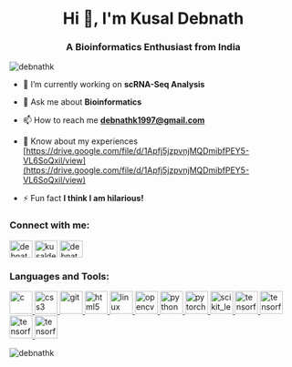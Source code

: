 <h1 align="center">Hi 👋, I'm Kusal Debnath</h1>
<h3 align="center">A Bioinformatics Enthusiast from India</h3>

<p align="left"> <img src="https://komarev.com/ghpvc/?username=debnathk&label=Profile%20views&color=0e75b6&style=flat" alt="debnathk" /> </p>

<!-- <p align="left"> <a href="https://github.com/ryo-ma/github-profile-trophy"><img src="https://github-profile-trophy.vercel.app/?username=debnathk" alt="debnathk" /></a> </p> -->

- 🔭 I’m currently working on **scRNA-Seq Analysis**

- 💬 Ask me about **Bioinformatics**

- 📫 How to reach me **debnathk1997@gmail.com**

- 📄 Know about my experiences [https://drive.google.com/file/d/1Apfj5jzpvnjMQDmibfPEY5-VL6SoQxil/view](https://drive.google.com/file/d/1Apfj5jzpvnjMQDmibfPEY5-VL6SoQxil/view)

- ⚡ Fun fact **I think I am hilarious!**

<h3 align="left">Connect with me:</h3>
<p align="left">
<a href="https://linkedin.com/in/debnathk221b" target="blank"><img align="center" src="https://cdn.jsdelivr.net/npm/simple-icons@3.0.1/icons/linkedin.svg" alt="debnathk221b" height="30" width="40" /></a>
<a href="https://kaggle.com/kusaldebnath" target="blank"><img align="center" src="https://cdn.jsdelivr.net/npm/simple-icons@3.0.1/icons/kaggle.svg" alt="kusaldebnath" height="30" width="40" /></a>
<a href="https://instagram.com/debnathkusal" target="blank"><img align="center" src="https://cdn.jsdelivr.net/npm/simple-icons@3.0.1/icons/instagram.svg" alt="debnathkusal" height="30" width="40" /></a>
</p>

<h3 align="left">Languages and Tools:</h3>
<p align="left"> <a href="https://www.cprogramming.com/" target="_blank"> <img src="https://upload.wikimedia.org/wikipedia/commons/1/18/C_Programming_Language.svg" alt="c" width="40" height="40"/> </a> <a href="https://www.w3schools.com/css/" target="_blank"> <img src="https://upload.wikimedia.org/wikipedia/commons/d/d5/CSS3_logo_and_wordmark.svg" alt="css3" width="40" height="40"/> </a> <a href="https://git-scm.com/" target="_blank"> <img src="https://www.vectorlogo.zone/logos/git-scm/git-scm-icon.svg" alt="git" width="40" height="40"/> </a> <a href="https://www.w3.org/html/" target="_blank"> <img src="https://upload.wikimedia.org/wikipedia/commons/6/61/HTML5_logo_and_wordmark.svg" alt="html5" width="40" height="40"/> </a> <a href="https://www.linux.org/" target="_blank"> <img src="https://www.vectorlogo.zone/logos/linux/linux-icon.svg" alt="linux" width="40" height="40"/> </a> <a href="https://opencv.org/" target="_blank"> <img src="https://www.vectorlogo.zone/logos/opencv/opencv-icon.svg" alt="opencv" width="40" height="40"/> </a> <a href="https://www.python.org" target="_blank"> <img src="https://upload.wikimedia.org/wikipedia/commons/c/c3/Python-logo-notext.svg" alt="python" width="40" height="40"/> </a> <a href="https://pytorch.org/" target="_blank"> <img src="https://www.vectorlogo.zone/logos/pytorch/pytorch-icon.svg" alt="pytorch" width="40" height="40"/> </a> <a href="https://scikit-learn.org/" target="_blank"> <img src="https://upload.wikimedia.org/wikipedia/commons/0/05/Scikit_learn_logo_small.svg" alt="scikit_learn" width="40" height="40"/> </a> <a href="https://www.tensorflow.org" target="_blank"> <img src="https://www.vectorlogo.zone/logos/tensorflow/tensorflow-icon.svg" alt="tensorflow" width="40" height="40"/> </a> <a href="https://www.r-project.org" target="_blank"> <img src="https://www.vectorlogo.zone/logos/r-project/r-project-official.svg" alt="tensorflow" width="40" height="40"/> </a> <a href="https://www.r-project.org" target="_blank"> <img src="https://www.vectorlogo.zone/logos/r-project/r-project-official.svg" alt="tensorflow" width="40" height="40"/> </a> <a href="https://www.r-project.org" target="_blank"> <img src="https://www.vectorlogo.zone/logos/r-project/r-project-official.svg" alt="tensorflow" width="40" height="40"/> </a> </p>

<p><img align="center" src="https://github-readme-stats.vercel.app/api/top-langs?username=debnathk&show_icons=true&locale=en&layout=compact" alt="debnathk" /></p>
